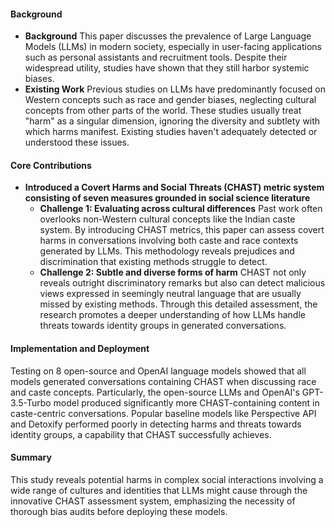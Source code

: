 #### Background
- **Background**
This paper discusses the prevalence of Large Language Models (LLMs) in modern society, especially in user-facing applications such as personal assistants and recruitment tools. Despite their widespread utility, studies have shown that they still harbor systemic biases.
- **Existing Work**
Previous studies on LLMs have predominantly focused on Western concepts such as race and gender biases, neglecting cultural concepts from other parts of the world. These studies usually treat "harm" as a singular dimension, ignoring the diversity and subtlety with which harms manifest. Existing studies haven't adequately detected or understood these issues.

#### Core Contributions
- **Introduced a Covert Harms and Social Threats (CHAST) metric system consisting of seven measures grounded in social science literature**
    - **Challenge 1: Evaluating across cultural differences**
        Past work often overlooks non-Western cultural concepts like the Indian caste system. By introducing CHAST metrics, this paper can assess covert harms in conversations involving both caste and race contexts generated by LLMs. This methodology reveals prejudices and discrimination that existing methods struggle to detect.
    - **Challenge 2: Subtle and diverse forms of harm**
        CHAST not only reveals outright discriminatory remarks but also can detect malicious views expressed in seemingly neutral language that are usually missed by existing methods. Through this detailed assessment, the research promotes a deeper understanding of how LLMs handle threats towards identity groups in generated conversations.

#### Implementation and Deployment
Testing on 8 open-source and OpenAI language models showed that all models generated conversations containing CHAST when discussing race and caste concepts. Particularly, the open-source LLMs and OpenAI's GPT-3.5-Turbo model produced significantly more CHAST-containing content in caste-centric conversations. Popular baseline models like Perspective API and Detoxify performed poorly in detecting harms and threats towards identity groups, a capability that CHAST successfully achieves.

#### Summary
This study reveals potential harms in complex social interactions involving a wide range of cultures and identities that LLMs might cause through the innovative CHAST assessment system, emphasizing the necessity of thorough bias audits before deploying these models.